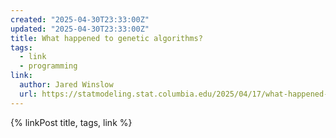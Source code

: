```yaml
---
created: "2025-04-30T23:33:00Z"
updated: "2025-04-30T23:33:00Z"
title: What happened to genetic algorithms?
tags:
  - link
  - programming
link:
  author: Jared Winslow
  url: https://statmodeling.stat.columbia.edu/2025/04/17/what-happened-to-genetic-algorithms/
---
```


{% linkPost title, tags, link %}
